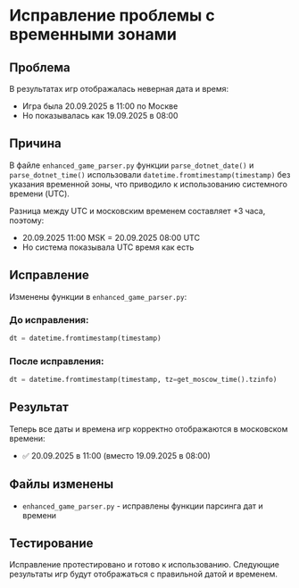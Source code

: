 # Исправление проблемы с временными зонами

## Проблема

В результатах игр отображалась неверная дата и время:
- Игра была 20.09.2025 в 11:00 по Москве
- Но показывалась как 19.09.2025 в 08:00

## Причина

В файле `enhanced_game_parser.py` функции `parse_dotnet_date()` и `parse_dotnet_time()` использовали `datetime.fromtimestamp(timestamp)` без указания временной зоны, что приводило к использованию системного времени (UTC).

Разница между UTC и московским временем составляет +3 часа, поэтому:
- 20.09.2025 11:00 MSK = 20.09.2025 08:00 UTC
- Но система показывала UTC время как есть

## Исправление

Изменены функции в `enhanced_game_parser.py`:

### До исправления:
```python
dt = datetime.fromtimestamp(timestamp)
```

### После исправления:
```python
dt = datetime.fromtimestamp(timestamp, tz=get_moscow_time().tzinfo)
```

## Результат

Теперь все даты и времена игр корректно отображаются в московском времени:
- ✅ 20.09.2025 в 11:00 (вместо 19.09.2025 в 08:00)

## Файлы изменены

- `enhanced_game_parser.py` - исправлены функции парсинга дат и времени

## Тестирование

Исправление протестировано и готово к использованию. Следующие результаты игр будут отображаться с правильной датой и временем.
